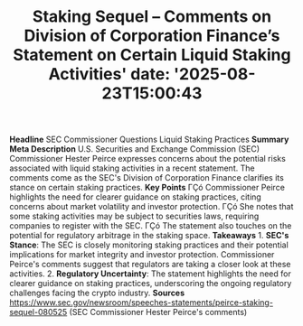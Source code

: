 ﻿---
title: "Staking Sequel – Comments on Division of Corporation Finance’s Statement on Certain Liquid Staking Activities'
date: '2025-08-23T15:00:43"
category: "Markets"
summary: ""
slug: "staking sequel  comments on division of corporation finances"
source_urls:
  - "https://www.sec.gov/newsroom/speeches-statements/peirce-staking-sequel-080525"
seo:
  title: "Staking Sequel – Comments on Division of Corporation Finance’s Statement on Certain Liquid Staking Activities | Hash n Hedge'
  description: '"
  keywords: ["news", "markets", "brief"]
---
**Headline** SEC Commissioner Questions Liquid Staking Practices  **Summary Meta Description** U.S. Securities and Exchange Commission (SEC) Commissioner Hester Peirce expresses concerns about the potential risks associated with liquid staking activities in a recent statement. The comments come as the SEC's Division of Corporation Finance clarifies its stance on certain staking practices.  **Key Points**  ΓÇó Commissioner Peirce highlights the need for clearer guidance on staking practices, citing concerns about market volatility and investor protection. ΓÇó She notes that some staking activities may be subject to securities laws, requiring companies to register with the SEC. ΓÇó The statement also touches on the potential for regulatory arbitrage in the staking space.  **Takeaways**  1. **SEC's Stance**: The SEC is closely monitoring staking practices and their potential implications for market integrity and investor protection. Commissioner Peirce's comments suggest that regulators are taking a closer look at these activities. 2. **Regulatory Uncertainty**: The statement highlights the need for clearer guidance on staking practices, underscoring the ongoing regulatory challenges facing the crypto industry.  **Sources** https://www.sec.gov/newsroom/speeches-statements/peirce-staking-sequel-080525 (SEC Commissioner Hester Peirce's comments) 
